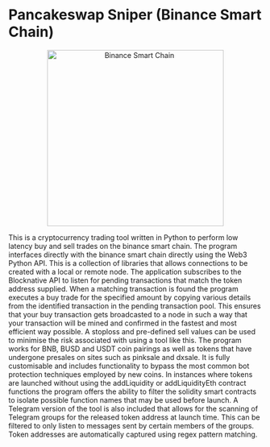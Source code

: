 # Pancakeswap Sniper (Binance Smart Chain)

<p align="center">
  <img src="https://www.asiacryptotoday.com/wp-content/uploads/2020/08/Binance-Smart-Chain-scaled.jpeg" width="350" title="Binance Smart Chain">
</p>



This is a cryptocurrency trading tool written in Python to perform low latency buy and sell trades on the binance smart chain. The program interfaces directly with the binance smart chain directly using the Web3 Python API. This is a collection of libraries that allows connections to be created with a local or remote node. The application subscribes to the Blocknative API to listen for pending transactions that match the token address supplied. When a matching transaction is found the program executes a buy trade for the specified amount by copying various details from the identified transaction in the pending transaction pool. This ensures that your buy transaction gets broadcasted to a node in such a way that your transaction will be mined and confirmed in the fastest and most efficient way possible. A stoploss and pre-defined sell values can be used to minimise the risk associated with using a tool like this. The program works for BNB, BUSD and USDT coin pairings as well as tokens that have undergone presales on sites such as pinksale and dxsale. It is fully customisable and includes functionality to bypass the most common bot protection techniques employed by new coins. In instances where tokens are launched without using the addLiquidity or addLiquidityEth contract functions the program offers the ability to filter the solidity smart contracts to isolate possible function names that may be used before launch. A Telegram version of the tool is also included that allows for the scanning of Telegram groups for the released token address at launch time. This can be filtered to only listen to messages sent by certain members of the groups. Token addresses are automatically captured using regex pattern matching. 





